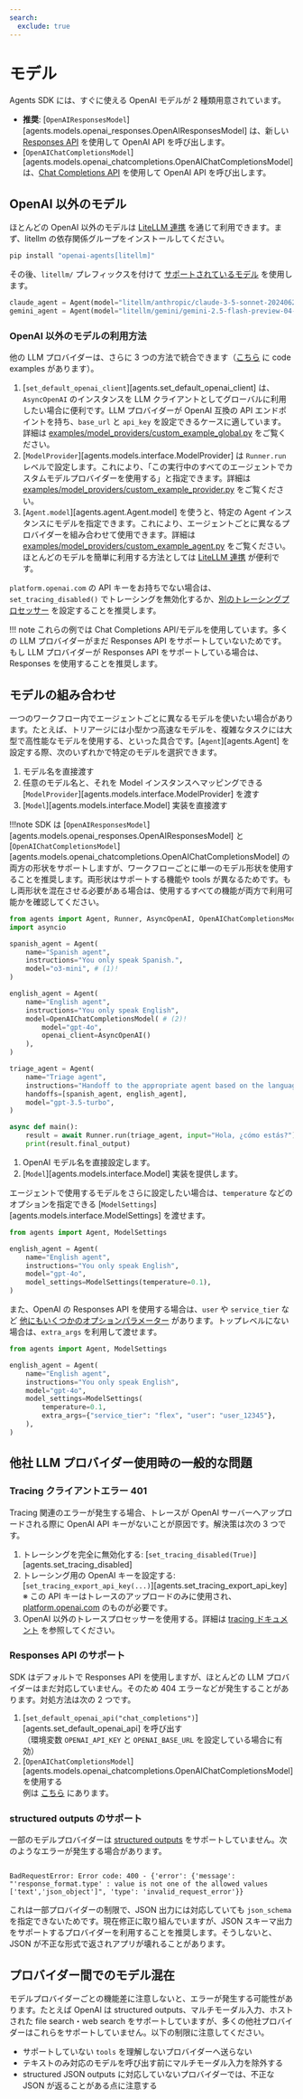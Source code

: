 ```yaml
---
search:
  exclude: true
---
```

# モデル

Agents SDK には、すぐに使える OpenAI モデルが 2 種類用意されています。

-   **推奨**: [`OpenAIResponsesModel`][agents.models.openai_responses.OpenAIResponsesModel] は、新しい [Responses API](https://platform.openai.com/docs/api-reference/responses) を使用して OpenAI API を呼び出します。  
-   [`OpenAIChatCompletionsModel`][agents.models.openai_chatcompletions.OpenAIChatCompletionsModel] は、[Chat Completions API](https://platform.openai.com/docs/api-reference/chat) を使用して OpenAI API を呼び出します。

## OpenAI 以外のモデル

ほとんどの OpenAI 以外のモデルは [LiteLLM 連携](./litellm.md) を通じて利用できます。まず、litellm の依存関係グループをインストールしてください。

```bash
pip install "openai-agents[litellm]"
```

その後、`litellm/` プレフィックスを付けて [サポートされているモデル](https://docs.litellm.ai/docs/providers) を使用します。

```python
claude_agent = Agent(model="litellm/anthropic/claude-3-5-sonnet-20240620", ...)
gemini_agent = Agent(model="litellm/gemini/gemini-2.5-flash-preview-04-17", ...)
```

### OpenAI 以外のモデルの利用方法

他の LLM プロバイダーは、さらに 3 つの方法で統合できます（[こちら](https://github.com/openai/openai-agents-python/tree/main/examples/model_providers/) に code examples があります）。

1. [`set_default_openai_client`][agents.set_default_openai_client] は、`AsyncOpenAI` のインスタンスを LLM クライアントとしてグローバルに利用したい場合に便利です。LLM プロバイダーが OpenAI 互換の API エンドポイントを持ち、`base_url` と `api_key` を設定できるケースに適しています。詳細は [examples/model_providers/custom_example_global.py](https://github.com/openai/openai-agents-python/tree/main/examples/model_providers/custom_example_global.py) をご覧ください。  
2. [`ModelProvider`][agents.models.interface.ModelProvider] は `Runner.run` レベルで設定します。これにより、「この実行中のすべてのエージェントでカスタムモデルプロバイダーを使用する」と指定できます。詳細は [examples/model_providers/custom_example_provider.py](https://github.com/openai/openai-agents-python/tree/main/examples/model_providers/custom_example_provider.py) をご覧ください。  
3. [`Agent.model`][agents.agent.Agent.model] を使うと、特定の Agent インスタンスにモデルを指定できます。これにより、エージェントごとに異なるプロバイダーを組み合わせて使用できます。詳細は [examples/model_providers/custom_example_agent.py](https://github.com/openai/openai-agents-python/tree/main/examples/model_providers/custom_example_agent.py) をご覧ください。ほとんどのモデルを簡単に利用する方法としては [LiteLLM 連携](./litellm.md) が便利です。

`platform.openai.com` の API キーをお持ちでない場合は、`set_tracing_disabled()` でトレーシングを無効化するか、[別のトレーシングプロセッサー](../tracing.md) を設定することを推奨します。

!!! note
    これらの例では Chat Completions API/モデルを使用しています。多くの LLM プロバイダーがまだ Responses API をサポートしていないためです。もし LLM プロバイダーが Responses API をサポートしている場合は、Responses を使用することを推奨します。

## モデルの組み合わせ

一つのワークフロー内でエージェントごとに異なるモデルを使いたい場合があります。たとえば、トリアージには小型かつ高速なモデルを、複雑なタスクには大型で高性能なモデルを使用する、といった具合です。[`Agent`][agents.Agent] を設定する際、次のいずれかで特定のモデルを選択できます。

1. モデル名を直接渡す  
2. 任意のモデル名と、それを Model インスタンスへマッピングできる [`ModelProvider`][agents.models.interface.ModelProvider] を渡す  
3. [`Model`][agents.models.interface.Model] 実装を直接渡す  

!!!note
    SDK は [`OpenAIResponsesModel`][agents.models.openai_responses.OpenAIResponsesModel] と [`OpenAIChatCompletionsModel`][agents.models.openai_chatcompletions.OpenAIChatCompletionsModel] の両方の形状をサポートしますが、ワークフローごとに単一のモデル形状を使用することを推奨します。両形状はサポートする機能や tools が異なるためです。もし両形状を混在させる必要がある場合は、使用するすべての機能が両方で利用可能かを確認してください。

```python
from agents import Agent, Runner, AsyncOpenAI, OpenAIChatCompletionsModel
import asyncio

spanish_agent = Agent(
    name="Spanish agent",
    instructions="You only speak Spanish.",
    model="o3-mini", # (1)!
)

english_agent = Agent(
    name="English agent",
    instructions="You only speak English",
    model=OpenAIChatCompletionsModel( # (2)!
        model="gpt-4o",
        openai_client=AsyncOpenAI()
    ),
)

triage_agent = Agent(
    name="Triage agent",
    instructions="Handoff to the appropriate agent based on the language of the request.",
    handoffs=[spanish_agent, english_agent],
    model="gpt-3.5-turbo",
)

async def main():
    result = await Runner.run(triage_agent, input="Hola, ¿cómo estás?")
    print(result.final_output)
```

1. OpenAI モデル名を直接設定します。  
2. [`Model`][agents.models.interface.Model] 実装を提供します。  

エージェントで使用するモデルをさらに設定したい場合は、`temperature` などのオプションを指定できる [`ModelSettings`][agents.models.interface.ModelSettings] を渡せます。

```python
from agents import Agent, ModelSettings

english_agent = Agent(
    name="English agent",
    instructions="You only speak English",
    model="gpt-4o",
    model_settings=ModelSettings(temperature=0.1),
)
```

また、OpenAI の Responses API を使用する場合は、`user` や `service_tier` など [他にもいくつかのオプションパラメーター](https://platform.openai.com/docs/api-reference/responses/create) があります。トップレベルにない場合は、`extra_args` を利用して渡せます。

```python
from agents import Agent, ModelSettings

english_agent = Agent(
    name="English agent",
    instructions="You only speak English",
    model="gpt-4o",
    model_settings=ModelSettings(
        temperature=0.1,
        extra_args={"service_tier": "flex", "user": "user_12345"},
    ),
)
```

## 他社 LLM プロバイダー使用時の一般的な問題

### Tracing クライアントエラー 401

Tracing 関連のエラーが発生する場合、トレースが OpenAI サーバーへアップロードされる際に OpenAI API キーがないことが原因です。解決策は次の 3 つです。

1. トレーシングを完全に無効化する: [`set_tracing_disabled(True)`][agents.set_tracing_disabled]  
2. トレーシング用の OpenAI キーを設定する: [`set_tracing_export_api_key(...)`][agents.set_tracing_export_api_key]  
   ※ この API キーはトレースのアップロードのみに使用され、[platform.openai.com](https://platform.openai.com/) のものが必要です。  
3. OpenAI 以外のトレースプロセッサーを使用する。詳細は [tracing ドキュメント](../tracing.md#custom-tracing-processors) を参照してください。  

### Responses API のサポート

SDK はデフォルトで Responses API を使用しますが、ほとんどの LLM プロバイダーはまだ対応していません。そのため 404 エラーなどが発生することがあります。対処方法は次の 2 つです。

1. [`set_default_openai_api("chat_completions")`][agents.set_default_openai_api] を呼び出す  
   （環境変数 `OPENAI_API_KEY` と `OPENAI_BASE_URL` を設定している場合に有効）  
2. [`OpenAIChatCompletionsModel`][agents.models.openai_chatcompletions.OpenAIChatCompletionsModel] を使用する  
   例は [こちら](https://github.com/openai/openai-agents-python/tree/main/examples/model_providers/) にあります。  

### structured outputs のサポート

一部のモデルプロバイダーは [structured outputs](https://platform.openai.com/docs/guides/structured-outputs) をサポートしていません。次のようなエラーが発生する場合があります。

```

BadRequestError: Error code: 400 - {'error': {'message': "'response_format.type' : value is not one of the allowed values ['text','json_object']", 'type': 'invalid_request_error'}}

```

これは一部プロバイダーの制限で、JSON 出力には対応していても `json_schema` を指定できないためです。現在修正に取り組んでいますが、JSON スキーマ出力をサポートするプロバイダーを利用することを推奨します。そうしないと、JSON が不正な形式で返されアプリが壊れることがあります。

## プロバイダー間でのモデル混在

モデルプロバイダーごとの機能差に注意しないと、エラーが発生する可能性があります。たとえば OpenAI は structured outputs、マルチモーダル入力、ホストされた file search・web search をサポートしていますが、多くの他社プロバイダーはこれらをサポートしていません。以下の制限に注意してください。

-   サポートしていない `tools` を理解しないプロバイダーへ送らない  
-   テキストのみ対応のモデルを呼び出す前にマルチモーダル入力を除外する  
-   structured JSON outputs に対応していないプロバイダーでは、不正な JSON が返ることがある点に注意する  